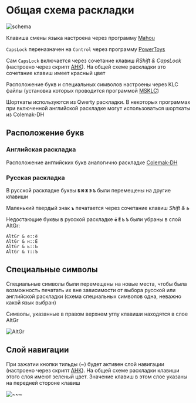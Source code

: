 # Общая схема раскладки
![schema](https://user-images.githubusercontent.com/127750149/232234760-65f0eabb-91cb-4278-903d-757cbd1f25d9.png)

Клавиша смены языка настроена через программу [Mahou](https://gitea.com/BladeMight/Mahou)

`CapsLock` переназначен на `Control` через программу [PowerToys](https://github.com/microsoft/PowerToys)

Сам `CapsLock` включается через сочетание клавиш *RShift & CapsLock* (настроено через скрипт [AHK](https://github.com/AutoHotkey/AutoHotkey)).
На общей схеме раскладки это сочетание клавиш имеет красный цвет

Расположение букв и специальных символов настроены через KLC файлы (установка которых проводится программой [MSKLC](https://www.microsoft.com/en-us/download/details.aspx?id=102134))

Шорткаты используются из Qwerty раскладки. В некоторых программах при включенной английской раскладке могут использоваться шорткаты из Colemak-DH

## Расположение букв
### Английская раскладка
Расположение английских букв аналогично раскладке [Colemak-DH](https://colemakmods.github.io/mod-dh/)
### Русская раскладка
В русской раскладке буквы **`Б` `Ю` `Ж` `Э` `Ъ`** были перемещены на другие клавиши

Маленький твердый знак **`ъ`** печатается через сочетание клавиш *Shift & ь*

Недостающие буквы в русской раскладке **`ё` `Ё` `Ь` `Ъ`** были убраны в слой AltGr:
```Autohotkey
AltGr & е::ё
AltGr & н::Ё
AltGr & ь::Ь
AltGr & т::Ъ
```

## Специальные символы
Специальные символы были перемещены на новые места, чтобы была возможность печатать их вне зависимости от выбора русской или английской раскладки
(схема специальных символов одна, неважно какой язык выбран)

Символы, указанные в правом верхнем углу клавиши находятся в слое AltGr

![AltGr](https://user-images.githubusercontent.com/127750149/232326974-76366019-b3dd-48b5-b0dd-a43567ef53b3.png)

## Слой навигации
При зажатии кнопки тильды (~) будет активен слой навигации (настроено через скрипт [AHK](https://github.com/AutoHotkey/AutoHotkey)). На общей схеме раскладки клавиши этого слоя имеют зеленый цвет.
Значение клавиш в этом слоe указаны на передней стороне клавиш

![~~~](https://user-images.githubusercontent.com/127750149/232324901-29de38fe-4865-4764-9a77-dec81d168fe6.png)
